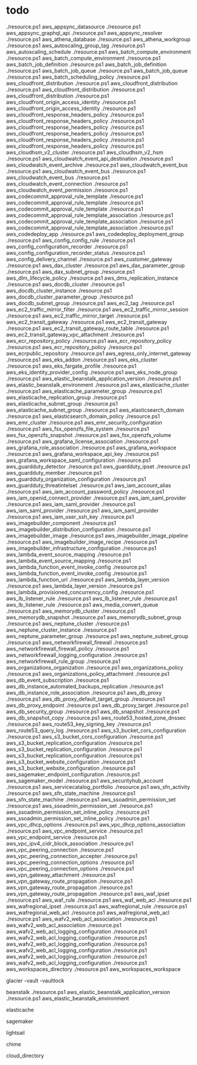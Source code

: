 # todo

./resource.ps1 aws_appsync_datasource
./resource.ps1 aws_appsync_graphql_api
./resource.ps1 aws_appsync_resolver
./resource.ps1 aws_athena_database
./resource.ps1 aws_athena_workgroup
./resource.ps1 aws_autoscaling_group_tag
./resource.ps1 aws_autoscaling_schedule
./resource.ps1 aws_batch_compute_environment
./resource.ps1 aws_batch_compute_environment
./resource.ps1 aws_batch_job_definition
./resource.ps1 aws_batch_job_definition
./resource.ps1 aws_batch_job_queue
./resource.ps1 aws_batch_job_queue
./resource.ps1 aws_batch_scheduling_policy
./resource.ps1 aws_cloudfront_distribution
./resource.ps1 aws_cloudfront_distribution
./resource.ps1 aws_cloudfront_distribution
./resource.ps1 aws_cloudfront_distribution
./resource.ps1 aws_cloudfront_origin_access_identity
./resource.ps1 aws_cloudfront_origin_access_identity
./resource.ps1 aws_cloudfront_response_headers_policy
./resource.ps1 aws_cloudfront_response_headers_policy
./resource.ps1 aws_cloudfront_response_headers_policy
./resource.ps1 aws_cloudfront_response_headers_policy
./resource.ps1 aws_cloudfront_response_headers_policy
./resource.ps1 aws_cloudfront_response_headers_policy
./resource.ps1 aws_cloudhsm_v2_cluster
./resource.ps1 aws_cloudhsm_v2_hsm
./resource.ps1 aws_cloudwatch_event_api_destination
./resource.ps1 aws_cloudwatch_event_archive
./resource.ps1 aws_cloudwatch_event_bus
./resource.ps1 aws_cloudwatch_event_bus
./resource.ps1 aws_cloudwatch_event_bus
./resource.ps1 aws_cloudwatch_event_connection
./resource.ps1 aws_cloudwatch_event_permission
./resource.ps1 aws_codecommit_approval_rule_template
./resource.ps1 aws_codecommit_approval_rule_template
./resource.ps1 aws_codecommit_approval_rule_template
./resource.ps1 aws_codecommit_approval_rule_template_association
./resource.ps1 aws_codecommit_approval_rule_template_association
./resource.ps1 aws_codecommit_approval_rule_template_association
./resource.ps1 aws_codedeploy_app
./resource.ps1 aws_codedeploy_deployment_group
./resource.ps1 aws_config_config_rule
./resource.ps1 aws_config_configuration_recorder
./resource.ps1 aws_config_configuration_recorder_status
./resource.ps1 aws_config_delivery_channel
./resource.ps1 aws_customer_gateway
./resource.ps1 aws_dax_cluster
./resource.ps1 aws_dax_parameter_group
./resource.ps1 aws_dax_subnet_group
./resource.ps1 aws_dlm_lifecycle_policy
./resource.ps1 aws_dms_replication_instance
./resource.ps1 aws_docdb_cluster
./resource.ps1 aws_docdb_cluster_instance
./resource.ps1 aws_docdb_cluster_parameter_group
./resource.ps1 aws_docdb_subnet_group
./resource.ps1 aws_ec2_tag
./resource.ps1 aws_ec2_traffic_mirror_filter
./resource.ps1 aws_ec2_traffic_mirror_session
./resource.ps1 aws_ec2_traffic_mirror_target
./resource.ps1 aws_ec2_transit_gateway
./resource.ps1 aws_ec2_transit_gateway
./resource.ps1 aws_ec2_transit_gateway_route_table
./resource.ps1 aws_ec2_transit_gateway_vpc_attachment
./resource.ps1 aws_ecr_repository_policy
./resource.ps1 aws_ecr_repository_policy
./resource.ps1 aws_ecr_repository_policy
./resource.ps1 aws_ecrpublic_repository
./resource.ps1 aws_egress_only_internet_gateway
./resource.ps1 aws_eks_addon
./resource.ps1 aws_eks_cluster
./resource.ps1 aws_eks_fargate_profile
./resource.ps1 aws_eks_identity_provider_config
./resource.ps1 aws_eks_node_group
./resource.ps1 aws_elastic_beanstalk_application_version
./resource.ps1 aws_elastic_beanstalk_environment
./resource.ps1 aws_elasticache_cluster
./resource.ps1 aws_elasticache_parameter_group
./resource.ps1 aws_elasticache_replication_group
./resource.ps1 aws_elasticache_subnet_group
./resource.ps1 aws_elasticache_subnet_group
./resource.ps1 aws_elasticsearch_domain
./resource.ps1 aws_elasticsearch_domain_policy
./resource.ps1 aws_emr_cluster
./resource.ps1 aws_emr_security_configuration
./resource.ps1 aws_fsx_openzfs_file_system
./resource.ps1 aws_fsx_openzfs_snapshot
./resource.ps1 aws_fsx_openzfs_volume
./resource.ps1 aws_grafana_license_association
./resource.ps1 aws_grafana_role_association
./resource.ps1 aws_grafana_workspace
./resource.ps1 aws_grafana_workspace_api_key
./resource.ps1 aws_grafana_workspace_saml_configuration
./resource.ps1 aws_guardduty_detector
./resource.ps1 aws_guardduty_ipset
./resource.ps1 aws_guardduty_member
./resource.ps1 aws_guardduty_organization_configuration
./resource.ps1 aws_guardduty_threatintelset
./resource.ps1 aws_iam_account_alias
./resource.ps1 aws_iam_account_password_policy
./resource.ps1 aws_iam_openid_connect_provider
./resource.ps1 aws_iam_saml_provider
./resource.ps1 aws_iam_saml_provider
./resource.ps1 aws_iam_saml_provider
./resource.ps1 aws_iam_saml_provider
./resource.ps1 aws_iam_user_ssh_key
./resource.ps1 aws_imagebuilder_component
./resource.ps1 aws_imagebuilder_distribution_configuration
./resource.ps1 aws_imagebuilder_image
./resource.ps1 aws_imagebuilder_image_pipeline
./resource.ps1 aws_imagebuilder_image_recipe
./resource.ps1 aws_imagebuilder_infrastructure_configuration
./resource.ps1 aws_lambda_event_source_mapping
./resource.ps1 aws_lambda_event_source_mapping
./resource.ps1 aws_lambda_function_event_invoke_config
./resource.ps1 aws_lambda_function_event_invoke_config
./resource.ps1 aws_lambda_function_url
./resource.ps1 aws_lambda_layer_version
./resource.ps1 aws_lambda_layer_version
./resource.ps1 aws_lambda_provisioned_concurrency_config
./resource.ps1 aws_lb_listener_rule
./resource.ps1 aws_lb_listener_rule
./resource.ps1 aws_lb_listener_rule
./resource.ps1 aws_media_convert_queue
./resource.ps1 aws_memorydb_cluster
./resource.ps1 aws_memorydb_snapshot
./resource.ps1 aws_memorydb_subnet_group
./resource.ps1 aws_neptune_cluster
./resource.ps1 aws_neptune_cluster_instance
./resource.ps1 aws_neptune_parameter_group
./resource.ps1 aws_neptune_subnet_group
./resource.ps1 aws_networkfirewall_firewall
./resource.ps1 aws_networkfirewall_firewall_policy
./resource.ps1 aws_networkfirewall_logging_configuration
./resource.ps1 aws_networkfirewall_rule_group
./resource.ps1 aws_organizations_organization
./resource.ps1 aws_organizations_policy
./resource.ps1 aws_organizations_policy_attachment
./resource.ps1 aws_db_event_subscription
./resource.ps1 aws_db_instance_automated_backups_replication
./resource.ps1 aws_db_instance_role_association
./resource.ps1 aws_db_proxy
./resource.ps1 aws_db_proxy_default_target_group
./resource.ps1 aws_db_proxy_endpoint
./resource.ps1 aws_db_proxy_target
./resource.ps1 aws_db_security_group
./resource.ps1 aws_db_snapshot
./resource.ps1 aws_db_snapshot_copy
./resource.ps1 aws_route53_hosted_zone_dnssec
./resource.ps1 aws_route53_key_signing_key
./resource.ps1 aws_route53_query_log
./resource.ps1 aws_s3_bucket_cors_configuration
./resource.ps1 aws_s3_bucket_cors_configuration
./resource.ps1 aws_s3_bucket_replication_configuration
./resource.ps1 aws_s3_bucket_replication_configuration
./resource.ps1 aws_s3_bucket_replication_configuration
./resource.ps1 aws_s3_bucket_website_configuration
./resource.ps1 aws_s3_bucket_website_configuration
./resource.ps1 aws_sagemaker_endpoint_configuration
./resource.ps1 aws_sagemaker_model
./resource.ps1 aws_securityhub_account
./resource.ps1 aws_servicecatalog_portfolio
./resource.ps1 aws_sfn_activity
./resource.ps1 aws_sfn_state_machine
./resource.ps1 aws_sfn_state_machine
./resource.ps1 aws_ssoadmin_permission_set
./resource.ps1 aws_ssoadmin_permission_set
./resource.ps1 aws_ssoadmin_permission_set_inline_policy
./resource.ps1 aws_ssoadmin_permission_set_inline_policy
./resource.ps1 aws_vpc_dhcp_options
./resource.ps1 aws_vpc_dhcp_options_association
./resource.ps1 aws_vpc_endpoint_service
./resource.ps1 aws_vpc_endpoint_service
./resource.ps1 aws_vpc_ipv4_cidr_block_association
./resource.ps1 aws_vpc_peering_connection
./resource.ps1 aws_vpc_peering_connection_accepter
./resource.ps1 aws_vpc_peering_connection_options
./resource.ps1 aws_vpc_peering_connection_options
./resource.ps1 aws_vpn_gateway_attachment
./resource.ps1 aws_vpn_gateway_route_propagation
./resource.ps1 aws_vpn_gateway_route_propagation
./resource.ps1 aws_vpn_gateway_route_propagation
./resource.ps1 aws_waf_ipset
./resource.ps1 aws_waf_rule
./resource.ps1 aws_waf_web_acl
./resource.ps1 aws_wafregional_ipset
./resource.ps1 aws_wafregional_rule
./resource.ps1 aws_wafregional_web_acl
./resource.ps1 aws_wafregional_web_acl
./resource.ps1 aws_wafv2_web_acl_association
./resource.ps1 aws_wafv2_web_acl_association
./resource.ps1 aws_wafv2_web_acl_logging_configuration
./resource.ps1 aws_wafv2_web_acl_logging_configuration
./resource.ps1 aws_wafv2_web_acl_logging_configuration
./resource.ps1 aws_wafv2_web_acl_logging_configuration
./resource.ps1 aws_wafv2_web_acl_logging_configuration
./resource.ps1 aws_wafv2_web_acl_logging_configuration
./resource.ps1 aws_workspaces_directory
./resource.ps1 aws_workspaces_workspace

glacier
-vault
-vaultlock

beanstalk
./resource.ps1 aws_elastic_beanstalk_application_version
./resource.ps1 aws_elastic_beanstalk_environment

elasticache

sagemaker

lightsail

chime

cloud_directory

[//]: # (./resource.ps1 aws_db_instance -type data)
